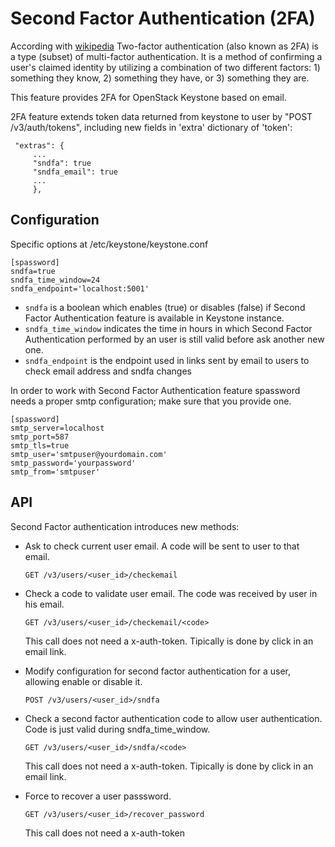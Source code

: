 # Second Factor Authentication (2FA)

According with [wikipedia](https://en.wikipedia.org/wiki/Multi-factor_authentication) Two-factor authentication (also known as 2FA) is a type (subset) of multi-factor authentication. It is a method of confirming a user's claimed identity by utilizing a combination of two different factors: 1) something they know, 2) something they have, or 3) something they are.

This feature provides 2FA for OpenStack Keystone based on email.

2FA feature extends token data returned from keystone to user by
"POST /v3/auth/tokens", including new fields in 'extra' dictionary of 'token':

```
 "extras": {
     ...
     "sndfa": true
     "sndfa_email": true
     ...
     },
```

## Configuration

Specific options at /etc/keystone/keystone.conf
```
[spassword]
sndfa=true
sndfa_time_window=24
sndfa_endpoint='localhost:5001'
```

* `sndfa` is a boolean which enables (true) or disables (false) if Second Factor Authentication feature is available in Keystone instance.
* `sndfa_time_window` indicates the time in hours in which Second Factor Authentication performed by an user is still valid before ask another new one.
* `sndfa_endpoint` is the endpoint used in links sent by email to users to check email address and sndfa changes


In order to work with Second Factor Authentication feature spassword needs a proper smtp configuration; make sure that you provide one.

```
[spassword]
smtp_server=localhost
smtp_port=587
smtp_tls=true
smtp_user='smtpuser@yourdomain.com'
smtp_password='yourpassword'
smtp_from='smtpuser'
```

## API

Second Factor authentication introduces new methods:

- Ask to check current user email. A code will be sent to user to that email.
  
  ```GET /v3/users/<user_id>/checkemail```

- Check a code to validate user email. The code was received by user in his email.
  
  ```GET /v3/users/<user_id>/checkemail/<code>```
  
  This call does not need a x-auth-token. Tipically is done by click in an email link.

- Modify configuration for second factor authentication for a user, allowing enable or disable it.
  
  ```POST /v3/users/<user_id>/sndfa```

- Check a second factor authentication code to allow user authentication. Code is just valid during sndfa_time_window.
  
  ```GET /v3/users/<user_id>/sndfa/<code>```
  
  This call does not need a x-auth-token. Tipically is done by click in an email link.

- Force to recover a user passsword.
  
  ```GET /v3/users/<user_id>/recover_password```
  
  This call does not need a x-auth-token
